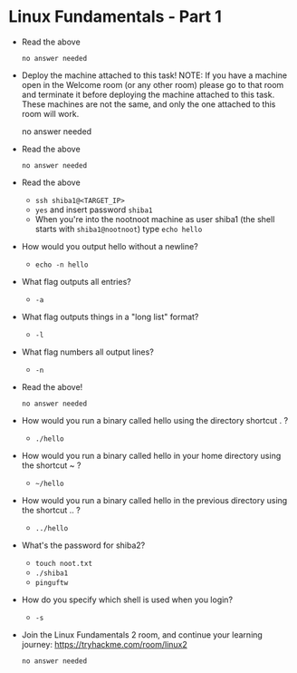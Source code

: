# Linux Fundamentals - Part 1

- Read the above

	  no answer needed

- Deploy the machine attached to this task!
NOTE: If you have a machine open in the Welcome room (or any other room) please go to that room and terminate it before deploying the machine attached to this task. These machines are not the same, and only the one attached to this room will work.

	no answer needed

- Read the above

	  no answer needed

- Read the above

	- `ssh shiba1@<TARGET_IP>`
	- `yes` and insert password `shiba1`
	- When you're into the nootnoot machine as user shiba1 (the shell starts with `shiba1@nootnoot`) type `echo hello`

- How would you output hello without a newline?

	- `echo -n hello`

- What flag outputs all entries?

	- `-a`

- What flag outputs things in a "long list" format?

	- `-l`

- What flag numbers all output lines?

	- `-n`

- Read the above!

	  no answer needed

- How would you run a binary called hello using the directory shortcut . ?

	- `./hello`

- How would you run a binary called hello in your home directory using the shortcut ~ ?

	- `~/hello`

- How would you run a binary called hello in the previous directory using the shortcut .. ?

	- `../hello`

- What's the password for shiba2?

	- `touch noot.txt`
	- `./shiba1`
	- `pinguftw`

- How do you specify which shell is used when you login?

	- `-s`

- Join the Linux Fundamentals 2 room, and continue your learning journey: https://tryhackme.com/room/linux2

	  no answer needed
